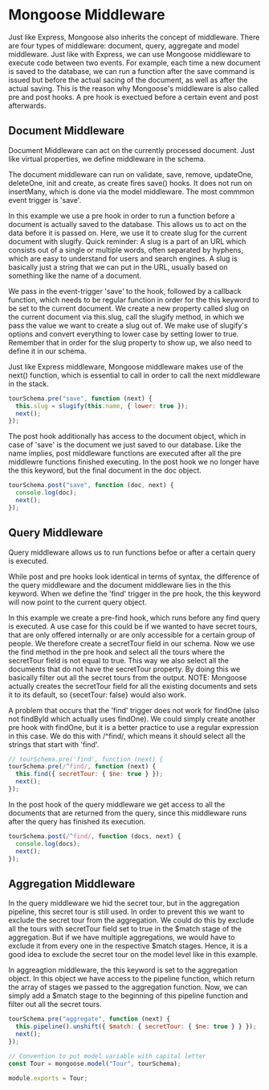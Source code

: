 # Mongoose Middleware

Just like Express, Mongoose also inherits the concept of middleware. There are four types of middleware: document, query, aggregate and model middleware. Just like with Express, we can use Mongoose middleware to execute code between two events. For example, each time a new document is saved to the database, we can run a function after the save command is issued but before the actual sacing of the document, as well as after the actual saving. This is the reason why Mongoose's middleware is also called pre and post hooks. A pre hook is exectued before a certain event and post afterwards.

## Document Middleware

Document Middleware can act on the currently processed document. Just like virtual properties, we define middleware in the schema.

The document middleware can run on validate, save, remove, updateOne, deleteOne, init and create, as create fires save() hooks. It does not run on insertMany, which is done via the model middleware. The most commmon event trigger is 'save'.

In this example we use a pre hook in order to run a function before a document is actually saved to the database. This allows us to act on the data before it is passed on. Here, we use it to create slug for the current document with slugify. Quick reminder: A slug is a part of an URL which consists out of a single or multiple words, often separated by hyphens, which are easy to understand for users and search engines. A slug is basically just a string that we can put in the URL, usually based on something like the name of a document.

We pass in the event-trigger 'save' to the hook, followed by a callback function, which needs to be regular function in order for the this keyword to be set to the current document.
We create a new property called slug on the current document via this.slug, call the slugify method, in which we pass the value we want to create a slug out of. We make use of slugify's options and convert everything to lower case by setting lower to true. Remember that in order for the slug property to show up, we also need to define it in our schema.

Just like Express middleware, Mongoose middleware makes use of the next() function, which is essential to call in order to call the next middleware in the stack.

```js
tourSchema.pre("save", function (next) {
  this.slug = slugify(this.name, { lower: true });
  next();
});
```

The post hook additionally has access to the document object, which in case of 'save' is the document we just saved to our database. Like the name implies, post middleware functions are executed after all the pre middlewre functions finished executing. In the post hook we no longer have the this keyword, but the final document in the doc object.

```js
tourSchema.post("save", function (doc, next) {
  console.log(doc);
  next();
});
```

## Query Middleware

Query middleware allows us to run functions befoe or after a certain query is executed.

While post and pre hooks look identical in terms of syntax, the difference of the query middleware and the document middleware lies in the this keyword. When we define the 'find' trigger in the pre hook, the this keyword will now point to the current query object.

In this example we create a pre-find hook, which runs before any find query is executed. A use case for this could be if we wanted to have secret tours, that are only offered internally or are only accessible for a certain group of people. We therefore create a secretTour field in our schema. Now we use the find method in the pre hook and select all the tours where the secretTour field is not equal to true. This way we also select all the documents that do not have the secretTour property. By doing this we basically filter out all the secret tours from the output.
NOTE: Mongoose actually creates the secretTour field for all the existing documents and sets it to its default, so {secetTour: false} would also work.

A problem that occurs that the 'find' trigger does not work for findOne (also not findById which actually uses findOne). We could simply create another pre hook with findOne, but it is a better practice to use a regular expression in this case. We do this with /^find/, which means it should select all the strings that start with 'find'.

```js
// tourSchema.pre('find', function (next) {
tourSchema.pre(/^find/, function (next) {
  this.find({ secretTour: { $ne: true } });
  next();
});
```

In the post hook of the query middleware we get access to all the documents that are returned from the query, since this middleware runs after the query has finished its execution.

```js
tourSchema.post(/^find/, function (docs, next) {
  console.log(docs);
  next();
});
```

## Aggregation Middleware

In the query middleware we hid the secret tour, but in the aggregation pipeline, this secret tour is still used. In order to prevent this we want to exclude the secret tour from the aggregation. We could do this by exclude all the tours with secretTour field set to true in the \$match stage of the aggregation. But if we have multiple aggregations, we would have to exclude it from every one in the respective $match stages. Hence, it is a good idea to exclude the secret tour on the model level like in this example.

In aggreagtion middleware, the this keyword is set to the aggregation object. In this object we have access to the pipeline function, which return the array of stages we passed to the aggregation function. Now, we can simply add a $match stage to the beginning of this pipeline function and filter out all the secret tours.

```js
tourSchema.pre("aggregate", function (next) {
  this.pipeline().unshift({ $match: { secretTour: { $ne: true } } });
  next();
});

// Convention to put model variable with capital letter
const Tour = mongoose.model("Tour", tourSchema);

module.exports = Tour;
```

